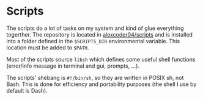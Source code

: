 
# Scripts

The scripts do a lot of tasks on my system and kind of glue everything
togerther. The repository is located in
[alexcoder04/scripts](https://github.com/alexcoder04/scripts) and is installed
into a folder defined in the `$SCRIPTS_DIR` environmental variable. This
location must be added to `$PATH`.

Most of the scripts source `libsh` which defines some useful shell functions
(error/info message in terminal and gui, prompts, ...).

The scripts' shebang is `#!/bin/sh`, so they are written in POSIX sh, not Bash.
This is done for efficiency and portability purposes (the shell I use by default
is Dash).

